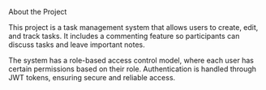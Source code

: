 About the Project

This project is a task management system that allows users to create, edit, and track tasks. It includes a commenting feature so participants can discuss tasks and leave important notes.

The system has a role-based access control model, where each user has certain permissions based on their role. Authentication is handled through JWT tokens, ensuring secure and reliable access.
